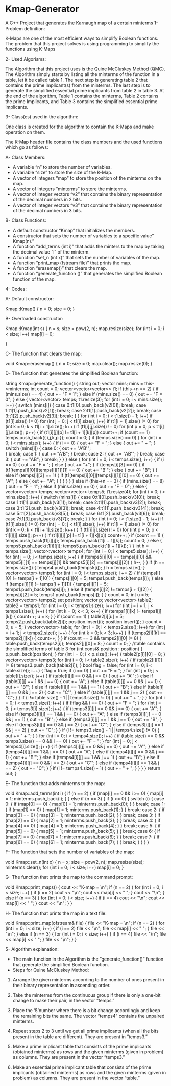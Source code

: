 # Kmap-Generator
A C++ Project that generates the Karnaugh map of a certain minterms
1-	Problem definition:

K-Maps are one of the most efficient ways to simplify Boolean functions. The problem that this project solves is using programming to simplify the functions using K-Maps

2-	Used Algorisms:

The Algorithm that this project uses is the Quine McCluskey Method (QMC). The Algorithm simply starts by listing all the minterms of the function in a table, let it be called table 1. The next step is generating table 2 that contains the prime implicant(s) from the minterms. The last step is to generate the simplified essential prime implicants from table 2 in table 3. At the end of the algorithm, Table 1 contains the minterms, Table 2 contains the prime Implicants, and Table 3 contains the simplified essential prime implicants. 

3-	Class(es) used in the algorithm:

One class is created for the algorithm to contain the K-Maps and make operation on them.

The K-Map header file contains the class members and the used functions which go as follows:

A-	Class Members:

-	A variable “n” to store the number of variables.
-	A variable “size” to store the size of the K-Map.
-	A vector of integers “map” to store the position of the minterms on the map.
-	A vector of integers “minterms” to store the minterms.
-	A vector of integer vectors “v2” that contains the binary representation of the decimal numbers in 2 bits.
-	A vector of integer vectors “v3” that contains the binary representation of the decimal numbers in 3 bits.









B-	Class Functions:

-	A default constructor “Kmap” that initializes the members.
-	A constructor that sets the number of variables to a specific value” Kmap(n).”
-	A function “add_terms (int i)” that adds the minters to the map by taking the decimal value “i” of the minterm.
-	A function “set_n (int x)” that sets the number of variables of the map.
-	A function “print_map (fstream file)” that prints the map.
-	A function “erasemap()” that clears the map.
-	A function “generate_function ()” that generates the simplified Boolean function of the map.

4-	Codes:

A-	Default constructor:

Kmap::Kmap()
{
	n = 0;
	size = 0;
}

B-	Overloaded constructor:

Kmap::Kmap(int s)
{
	n = s;
	size = pow(2, n);
	map.resize(size);
	for (int i = 0; i < size; i++)
		map[i] = 0;
	
}

C-	The function that clears the map:

void Kmap::erasemap()
{
	n = 0;
	size = 0;
	map.clear();
	map.resize(0);
}

D-	The function that generates the simplified Boolean function:

string Kmap::generate_function()
{
	string out;
	vector<int> mins;
	mins = this->minterms;
	int count = 0;
	vector<vector<vector<int>>> t1;
	if (this->n == 2) {
		if (mins.size() == 4) {
			out += "F = 1";
		}
		else if (mins.size() == 0) {
			out += "F = 0";
		}
		else {
			vector<vector<int>> temps;
			t1.resize(3);
			for (int i = 0; i < mins.size(); i++) {
				switch (mins[i]) {
				case 0:t1[0].push_back(v2[0]);
					break;
				case 1:t1[1].push_back(v2[1]);
					break;
				case 2:t1[1].push_back(v2[2]);
					break;
				case 3:t1[2].push_back(v2[3]);
					break;
				}
			}
			for (int i = 0; i < t1.size() - 1; i++)
				if (t1[i].size() != 0)
					for (int j = 0; j < t1[i].size(); j++)
						if (t1[i + 1].size() != 0)
							for (int k = 0; k < t1[i + 1].size(); k++)
								if (t1[i][j].size() != 0)
									for (int p = 0; p < t1[i][j].size(); p++) {
										if (t1[i][j][p] != t1[i + 1][k][p])
											count++;
										if (count == 1)
											temps.push_back({ i,j,k,p });
										count = 0;
									}
			if (temps.size() == 0) {
				for (int i = 0; i < mins.size(); i++) {
					if (i == 0) {
						out += "F = ";
					}
					else {
						out += " + ";
					}
					switch (mins[i]) {
					case 0: {
						out += "A'B'";				
					}
						break;
					case 1: {
						out += "A'B";
					}
						break;
					case 2:	{
						out += "AB'";
					}
						break;
					case 3: {
						out += "AB";
					}
						break;
					}
				}
			}
			else {
				for (int i = 0; i < temps.size(); i++) {
					if (i == 0) {
						out += "F = ";
					}
					else {
						out += "+";
					}
					if (temps[i][3] == 0) {
						if (t1[temps[i][0]][temps[i][1]][1] == 0) {
							out += "B'";
						}
						else {
							out += "B";
						}
					}
					else if (temps[i][3] == 1) {
						if (t1[temps[i][0]][temps[i][1]][0] == 0) {
							out += "A'";
						}
						else {
							out += "A";
						}
					}
				}
			}
		}
	}
	else if (this->n == 3) {
		if (mins.size() == 8) {
			out += "F = 1";
		}
		else if (mins.size() == 0) {
			out += "F = 0";
		}
		else {
			vector<vector<int>> temps;
			vector<vector<int >> temps5;
			t1.resize(4);
			for (int i = 0; i < mins.size(); i++) {
				switch (mins[i]) {
				case 0:t1[0].push_back(v3[0]);
					break;
				case 1:t1[1].push_back(v3[1]);
					break;
				case 2:t1[1].push_back(v3[2]);
					break;
				case 3:t1[2].push_back(v3[3]);
					break;
				case 4:t1[1].push_back(v3[4]);
					break;
				case 5:t1[2].push_back(v3[5]);
					break;
				case 6:t1[2].push_back(v3[6]);
					break;
				case 7:t1[3].push_back(v3[7]);
					break;
				}
			}
			for (int i = 0; i < t1.size() - 1; i++)
				if (t1[i].size() != 0)
					for (int j = 0; j < t1[i].size(); j++)
						if (t1[i + 1].size() != 0)
							for (int k = 0; k < t1[i + 1].size(); k++) {
								if (t1[i][j].size() != 0)
									for (int p = 0; p < t1[i][j].size(); p++) {
										if (t1[i][j][p] != t1[i + 1][k][p])
											count++;
									}
								if (count == 1) {
									temps.push_back(t1[i][j]);
									temps.push_back(t1[i + 1][k]);
									count = 0;
								}
								else {
									temps5.push_back(t1[i][j]);
									temps5.push_back(t1[i + 1][k]);
								}
							}
			int h = temps.size();
			vector<vector<int>> temps4;
			for (int i = 0; i < temps5.size(); i++) {
				for (int j = 0; j < temps.size(); j++) {
					if (temps5[i][0] == temps[j][0] && temps5[i][1] == temps[j][1] && temps5[i][2] == temps[j][2]) {
						h--;
					}
				}
				if (h == temps.size()) {
					temps4.push_back(temps5[i]);
				}
				h = temps.size();
			}
			vector<vector<int>> temps1;
			for (int i = 0; i < temps.size(); i += 2) {
				if (temps[i][0] != temps[i + 1][0]) {
					temps[i][0] = 5;
					temps1.push_back(temps[i]);
				}
				else if (temps[i][1] != temps[i + 1][1]) {
					temps[i][1] = 5;
					temps1.push_back(temps[i]);
				}
				else if (temps[i][2] != temps[i + 1][2]) {
					temps[i][2] = 5;
					temps1.push_back(temps[i]);
				}
			}
			count = 0;
			int u = 5;
			vector<vector<int>> temps2;
			set<int> position;
			vector<int> p;
			vector<vector<int>> table2;
			table2 = temps1;
			for (int i = 0; i < temps1.size(); i++)
				for (int j = i + 1; j < temps1.size(); j++) {
					for (int k = 0; k < 3; k++) {
						if (temps1[i][k] != temps1[j][k]) {
							count++;
							u = k;
						}
					}
					if (count == 1) {
						table2[i][u] = 5;
						temps2.push_back(table2[i]);
						position.insert(i);
						position.insert(j);
					}
					count = 0;
					u = 5;
				}
			vector<vector<int>> table;
			for (int i = 0; i < temps2.size(); i++)
				for (int j = i + 1; j < temps2.size(); j++) {
					for (int k = 0; k < 3; k++) {
						if (temps2[i][k] == temps2[j][k]) {
							count++;
						}
					}
					if (count == 3 && temps2[i][0] != 8) {
						table.push_back(temps2[i]);
						temps2[j][0] = 8;
					}
					count = 0;
				}
			//table contains the simplified terms of table 3
			for (int const& position : position)
			{
				p.push_back(position);
			}
			for (int i = 0; i < p.size(); i++) {
				table2[p[i]][0] = 8;
			}
			vector<vector<int>> temps3;
			for (int i = 0; i < table2.size(); i++) {
				if (table2[i][0] != 8)
					temps3.push_back(table2[i]);
			}
			bool flag = false;
			for (int i = 0; i < table.size(); i++) {
				flag = true;
				if (i == 0) {
					out += "F = ";
				}
				for (int j = 0; j < table[i].size(); j++) {
					if (table[i][j] == 0 && j == 0) {
						out += "A'";
					}
					else if (table[i][j] == 1 && j == 0) {
						out += "A";
					}
					else if (table[i][j] == 0 && j == 1) {
						out += "B'";
					}
					else if (table[i][j] == 1 && j == 1) {
						out += "B";
					}
					else if (table[i][j] == 0 && j == 2) {
						out += "C'";
					}
					else if (table[i][j] == 1 && j == 2) {
						out += "C";
					}
				}
				if (i != table.size() - 1 || temps3.size() != 0) {
					out += " + ";
				}
			}
			for (int i = 0; i < temps3.size(); i++) {
				if (!flag && i == 0) {
					out += "F = ";
				}
				for (int j = 0; j < temps3[i].size(); j++) {
					if (temps3[i][j] == 0 && j == 0) {
						out += "A'";
					}
					else if (temps3[i][j] == 1 && j == 0) {
						out += "A";
					}
					else if (temps3[i][j] == 0 && j == 1) {
						out += "B'";
					}
					else if (temps3[i][j] == 1 && j == 1) {
						out += "B";
					}
					else if (temps3[i][j] == 0 && j == 2) {
						out += "C'";
					}
					else if (temps3[i][j] == 1 && j == 2) {
						out += "C";
					}
				}
				if (i != temps3.size() - 1 || temps4.size() != 0) {
					out += " + ";
				}
			}
			for (int i = 0; i < temps4.size(); i++) {
				if (table.size() == 0 && temps3.size() == 0 && i == 0) {
					out += "F = ";
				}
				for (int j = 0; j < temps4[i].size(); j++) {
					if (temps4[i][j] == 0 && j == 0) {
						out += "A'";
					}
					else if (temps4[i][j] == 1 && j == 0) {
						out += "A";
					}
					else if (temps4[i][j] == 0 && j == 1) {
						out += "B'";
					}
					else if (temps4[i][j] == 1 && j == 1) {
						out += "B";
					}
					else if (temps4[i][j] == 0 && j == 2) {
						out += "C'";
					}
					else if (temps4[i][j] == 1 && j == 2) {
						out += "C";
					}
				}
				if (i != temps4.size() - 1) {
					out += " + ";
				}
			}
		}
	}
	return out;
}

E-	The function that adds minterms to the map:

void Kmap::add_terms(int i) {
	if (n == 2) {
		if (map[i] == 0 && i >= 0) {
			map[i] = 1;
			minterms.push_back(i);
		}
	}
	else if (n == 3) {
		if (i >= 0) {
			switch (i) {
			case 0: {
				if (map[0] == 0) {
					map[0] = 1;
					minterms.push_back(0);
				}
			}
				  break;
			case 1: 
			{
				if (map[1] == 0) {
					map[1] = 1;
					minterms.push_back(1);
				}
			}
				  break;
			case 2: 
			{
				if (map[3] == 0) {
					map[3] = 1;
					minterms.push_back(2);
				}
			}
				  break;
			case 3: 
			{
				if (map[2] == 0) {
					map[2] = 1;
					minterms.push_back(3);
				}
			}
				  break;
			case 4: 
			{
				if (map[4] == 0) {
					map[4] = 1;
					minterms.push_back(4);
				}
			}
				  break;
			case 5: 
			{
				if (map[5] == 0) {
					map[5] = 1;
					minterms.push_back(5);
				}
			}
				  break;
			case 6: 
			{
				if (map[7] == 0) {
					map[7] = 1;
					minterms.push_back(6);
				}
			}
				  break;
			case 7: 
			{
				if (map[6] == 0) {
					map[6] = 1;
					minterms.push_back(7);
				}
			}
				  break;
			}
		}
	}
}
			
F-	The function that sets the number of variables of the map:

void Kmap::set_n(int x)
{
	n = x;
	size = pow(2, n);
	map.resize(size);
	minterms.clear();
	for (int i = 0; i < size; i++)
		map[i] = 0;
}

G-	The function that prints the map to the command prompt:

void Kmap::print_maps() {
	cout << "K-map = \n";
	if (n == 2) {
		for (int i = 0; i < size; i++) {
			if (i == 2)
				cout << "\n";
			cout << map[i] << " ";
		}
		cout << "\n";
	}
	else if (n == 3) {
		for (int i = 0; i < size; i++) {
			if (i == 4)
				cout << "\n";
			cout << map[i] << " ";
		}
		cout << "\n";
	}
}

H-	The function that prints the map in a text file:

void Kmap::print_map(ofstream& file)
{
	file << "K-map = \n";
	if (n == 2) {
		for (int i = 0; i < size; i++) {
			if (i == 2)
				file << "\n";
			file << map[i] << " ";
		}
		file << "\n";
	}
	else if (n == 3) {
		for (int i = 0; i < size; i++) {
			if (i == 4)
				file << "\n";
			file << map[i] << " ";
		}
		file << "\n";
	}
}


5-	Algorithm explanation:

-	The main function in the Algorithm is the “generate_function()” function that generate the simplified Boolean function. 
-	Steps for Quine McCluskey Method:
1.	Arrange the given minterms according to the number of ones present in their binary representation in ascending order.
2.	Take the minterms from the continuous group if there is only a one-bit change to make their pair, in the vector “temps.” 
3.	Place the ‘5‘number where there is a bit change accordingly and keep the remaining bits the same. The vector “temps4” contains the unpaired minterms.

4.	Repeat steps 2 to 3 until we get all prime implicants (when all the bits present in the table are different). They are present in “temps3.”
5.	Make a prime implicant table that consists of the prime implicants (obtained minterms) as rows and the given minterms (given in problem) as columns. They are present in the vector “temps3.”
6.	Make an essential prime implicant table that consists of the prime implicants (obtained minterms) as rows and the given minterms (given in problem) as columns. They are present in the vector “table.”
